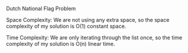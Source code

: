 Dutch National Flag Problem

Space Complexity:
We are not using any extra space, so the space complexity of my solution is
O(1) constant space.

Time Complexity:
We are only iterating through the list once, so the time complexity of my solution
is O(n) linear time.